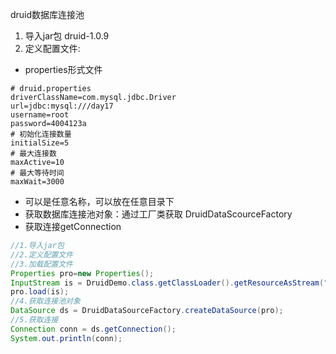 druid数据库连接池
1. 导入jar包
druid-1.0.9
2. 定义配置文件:
- properties形式文件
```properties
# druid.properties
driverClassName=com.mysql.jdbc.Driver
url=jdbc:mysql:///day17
username=root
password=4004123a
# 初始化连接数量
initialSize=5
# 最大连接数
maxActive=10
# 最大等待时间
maxWait=3000
```
- 可以是任意名称，可以放在任意目录下
- 获取数据库连接池对象：通过工厂类获取
DruidDataScourceFactory
- 获取连接getConnection

```java
//1.导入jar包
//2.定义配置文件
//3.加载配置文件
Properties pro=new Properties();
InputStream is = DruidDemo.class.getClassLoader().getResourceAsStream("druid.properties");
pro.load(is);
//4.获取连接池对象
DataSource ds = DruidDataSourceFactory.createDataSource(pro);
//5.获取连接
Connection conn = ds.getConnection();
System.out.println(conn);
```
